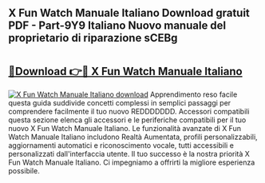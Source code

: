 ## X Fun Watch Manuale Italiano Download gratuit PDF - Part-9Y9 Italiano Nuovo manuale del proprietario di riparazione sCEBg

# <h2><a href="http://dffcl9.blite.top/?on=X+Fun+Watch+Manuale+Italiano">🔗Download 👉🔴 X Fun Watch Manuale Italiano</a></h2>

[![X Fun Watch Manuale Italiano download](https://i.imgur.com/lujVjoI.png)](http://dffcl9.blite.top/?on=X+Fun+Watch+Manuale+Italiano)
Apprendimento reso facile questa guida suddivide concetti complessi in semplici passaggi per comprendere facilmente il tuo nuovo REDDDDDDD. Accessori compatibili questa sezione elenca gli accessori e le periferiche compatibili per il tuo nuovo X Fun Watch Manuale Italiano. Le funzionalità avanzate di X Fun Watch Manuale Italiano includono Realtà Aumentata, profili personalizzabili, aggiornamenti automatici e riconoscimento vocale, tutti accessibili e personalizzati dall'interfaccia utente. Il tuo successo è la nostra priorità X Fun Watch Manuale Italiano. Ci impegniamo a offrirti la migliore esperienza possibile.
